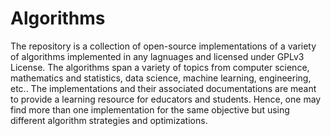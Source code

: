 # Algorithms
The repository is a collection of open-source implementations of a variety of algorithms implemented in any lagnuages and licensed under GPLv3 License. The algorithms span a variety of topics from computer science, mathematics and statistics, data science, machine learning, engineering, etc.. The implementations and their associated documentations are meant to provide a learning resource for educators and students. Hence, one may find more than one implementation for the same objective but using different algorithm strategies and optimizations.